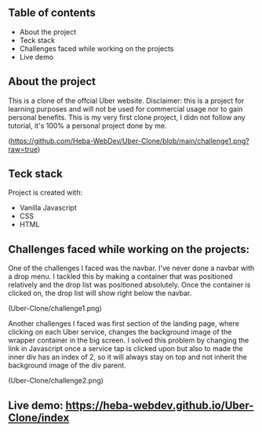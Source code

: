 ## Table of contents
* About the project
* Teck stack
* Challenges faced while working on the projects
* Live demo


##  About the project
This is a clone of the offcial Uber website. Disclaimer: this is a project for learning purposes and will not be used for
commercial usage nor to gain personal benefits. This is my very first clone project, I didn not follow any tutorial, it's
100% a personal project done by me.

(https://github.com/Heba-WebDev/Uber-Clone/blob/main/challenge1.png?raw=true)

	
## Teck stack
Project is created with:
* Vanilla Javascript
* CSS
* HTML
	
  
  
## Challenges faced while working on the projects:

One of the challenges I faced was the navbar. I've never done a navbar with a drop menu. I tackled this by making a container that
was positioned relatively and the drop list was positioned absolutely. Once the container is clicked on, the drop list will
show right below the navbar.

(Uber-Clone/challenge1.png)

Another challenges I faced was first section of the landing page, where clicking on each Uber service, changes the background image
of the wrapper container in the big screen. I solved this problem by changing the link in Javascript once a service tap is clicked 
upon but also to made the inner div has an index of 2, so it will always stay on top and not inherit the background image of the div parent.


(Uber-Clone/challenge2.png)


## Live demo: https://heba-webdev.github.io/Uber-Clone/index
